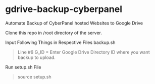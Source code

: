 # gdrive-backup-cyberpanel
 Automate Backup of CyberPanel hosted Websites to Google Drive

 Clone this repo in /root directory of the server.

 Input Following Things in Respective Files
  backup.sh
  > Line #6 G_ID = Enter Google Drive Directory ID where you want backup to upload.

  Run setup.sh File
  > source setup.sh
